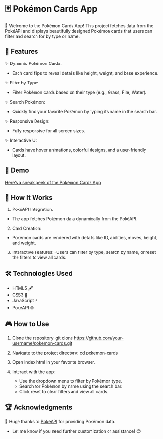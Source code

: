 # 🃏 Pokémon Cards App

🎉 Welcome to the Pokémon Cards App! This project fetches data from the PokéAPI and displays beautifully designed Pokémon cards that users can filter and search for by type or name.

## 🌟 Features
✨ Dynamic Pokémon Cards:
- Each card flips to reveal details like height, weight, and base experience.

✨ Filter by Type:
- Filter Pokémon cards based on their type (e.g., Grass, Fire, Water).

✨ Search Pokémon:
- Quickly find your favorite Pokémon by typing its name in the search bar.

✨ Responsive Design:
- Fully responsive for all screen sizes.

✨ Interactive UI:
- Cards have hover animations, colorful designs, and a user-friendly layout.

## 📸 Demo

[Here’s a sneak peek of the Pokémon Cards App](https://avantikasingh2110.github.io/Pokemon_Project/)


## 🚀 How It Works

1. PokéAPI Integration:
- The app fetches Pokémon data dynamically from the PokéAPI.

2. Card Creation:
- Pokémon cards are rendered with details like ID, abilities, moves, height, and weight.

3. Interactive Features:
-Users can filter by type, search by name, or reset the filters to view all cards.

## 🛠️ Technologies Used
- HTML5 🖋️
- CSS3 🎨
- JavaScript ⚡
- PokéAPI 🌐

## 🎮 How to Use
1. Clone the repository:
            git clone https://github.com/your-username/pokemon-cards.git  

2. Navigate to the project directory:
            cd pokemon-cards  

3. Open index.html in your favorite browser.

4. Interact with the app:
    - Use the dropdown menu to filter by Pokémon type.
    - Search for Pokémon by name using the search bar.
    - Click reset to clear filters and view all cards.

## 🏆 Acknowledgments
🎉 Huge thanks to [PokéAPI](https://pokeapi.co/) for providing Pokémon data.

- Let me know if you need further customization or assistance! 😊